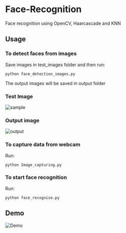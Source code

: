 # Face-Recognition
Face recognition using OpenCV, Haarcascade and KNN

## Usage
### To detect faces from images

Save images in test_images folder and then run:

```
python face_detection_images.py
```

The output images will be saved in output folder

### Test Image
![sample](./test_images/test.jpeg)

### Output image
![output](./output/test.jpeg)

### To capture data from webcam

Run:
```
python Image_capturing.py
```

### To start face recognition

Run:
```
python face_recognise.py
```
## Demo
![Demo](./demo.gif)
